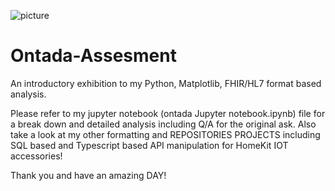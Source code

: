 
![picture](https://user-images.githubusercontent.com/33099127/198909708-3479e549-1eb9-44a8-ba6d-b23b3a278393.jpeg)

# Ontada-Assesment
An introductory exhibition to my Python, Matplotlib, FHIR/HL7 format based analysis. 

Please refer to my jupyter notebook (ontada Jupyter notebook.ipynb) file for a break down and detailed analysis including Q/A for the original ask.
Also take a look at my other formatting and REPOSITORIES PROJECTS including SQL based and Typescript based API manipulation for HomeKit IOT accessories!

Thank you and have an amazing DAY!
